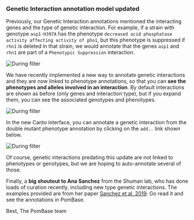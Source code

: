 ### Genetic Interaction annotation model updated
<!-- pombase_flags: frontpage -->
<!-- newsfeed_thumbnail: pombase-logo-32x32px.png -->

Previously, our Genetic Interaction annotations mentioned the interacting genes and the type of genetic interaction. For example, if a strain with genotype `asp1-H397A` has the phenotype `decreased acid phosphatase activity affecting activity of pho1`, but this phenotype is suppressed if `rhn1` is deleted in that strain, we would annotate that the genes `asp1` and `rhn1` are part of a `Phenotypic Suppression` interaction.

![During filter](assets/newsfeed/gi-update-1.png)

We have recently implemented a new way to annotate genetic interactions and they are now linked to phenotype annotations, so that you can **see the phenotypes and alleles involved in an interaction**. By default interactions are shown as before (only genes and interaction type), but if you expand them, you can see the associated genotypes and phenotypes.

![During filter](assets/newsfeed/gi-update-2.png)

In the new Canto interface, you can annotate a genetic interaction from the double mutant phenotype annotation by clicking on the `add..` link shown below.

![During filter](assets/newsfeed/gi-update-3.png)

Of course, genetic interactions predating this update are not linked to phenotypes or genotypes, but we are hoping to auto-annotate several of those.

Finally, a **big shoutout to Ana Sanchez** from the Shuman lab, who has done loads of curation recently, including new type genetic interactions. The examples provided are from her paper [Sanchez et al. 2019](https://www.pombase.org/reference/PMID:31276588). Go read it and see the annotations in PomBase.

Best,
The PomBase team